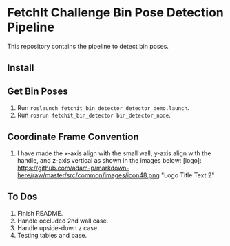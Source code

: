 # FetchIt Challenge Bin Pose Detection Pipeline

This repository contains the pipeline to detect bin poses.

## Install 

## Get Bin Poses
1. Run `roslaunch fetchit_bin_detector detector_demo.launch`.
1. Run `rosrun fetchit_bin_detector bin_detector_node`.

## Coordinate Frame Convention
1. I have made the x-axis align with the small wall, y-axis align with the handle, and z-axis vertical
as shown in the images below:
[logo]: https://github.com/adam-p/markdown-here/raw/master/src/common/images/icon48.png "Logo Title Text 2"

## To Dos
1. Finish README.
1. Handle occluded 2nd wall case.
1. Handle upside-down z case.
1. Testing tables and base.